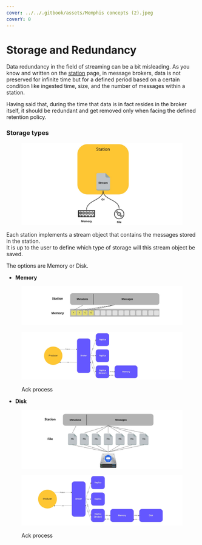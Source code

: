 ```yaml
---
cover: ../../.gitbook/assets/Memphis concepts (2).jpeg
coverY: 0
---
```


# Storage and Redundancy

Data redundancy in the field of streaming can be a bit misleading. As you know and written on the [station](station.md) page, in message brokers, data is not preserved for infinite time but for a defined period based on a certain condition like ingested time, size, and the number of messages within a station.

Having said that, during the time that data is in fact resides in the broker itself, it should be redundant and get removed only when facing the defined retention policy.

### Storage types

<figure><img src="../../.gitbook/assets/stream file (3).jpeg" alt=""><figcaption></figcaption></figure>

Each station implements a stream object that contains the messages stored in the station. \
It is up to the user to define which type of storage will this stream object be saved.

The options are Memory or Disk.

* **Memory**

<figure><img src="../../.gitbook/assets/storage type memory (1).jpeg" alt=""><figcaption></figcaption></figure>

<figure><img src="../../.gitbook/assets/mem ack.jpeg" alt=""><figcaption><p>Ack process</p></figcaption></figure>

* **Disk**

<figure><img src="../../.gitbook/assets/storage type file.jpeg" alt=""><figcaption></figcaption></figure>

<figure><img src="../../.gitbook/assets/disk ack.jpeg" alt=""><figcaption><p>Ack process</p></figcaption></figure>


